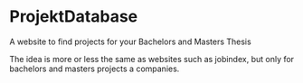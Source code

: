 # ProjektDatabase
A website to find projects for your Bachelors and Masters Thesis

The idea is more or less the same as websites such as jobindex, but only for bachelors and masters projects a companies.

